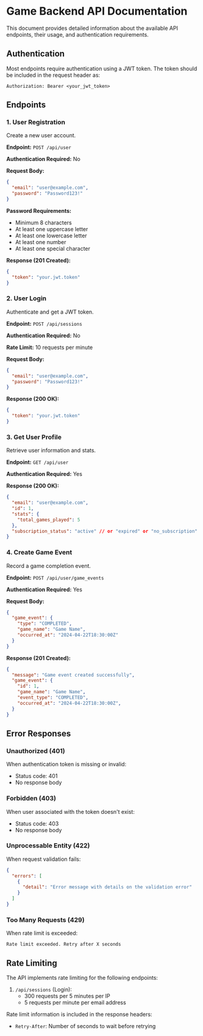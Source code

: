 # Game Backend API Documentation

This document provides detailed information about the available API endpoints, their usage, and authentication requirements.

## Authentication

Most endpoints require authentication using a JWT token. The token should be included in the request header as:
```
Authorization: Bearer <your_jwt_token>
```

## Endpoints

### 1. User Registration
Create a new user account.

**Endpoint:** `POST /api/user`

**Authentication Required:** No

**Request Body:**
```json
{
  "email": "user@example.com",
  "password": "Password123!"
}
```

**Password Requirements:**
- Minimum 8 characters
- At least one uppercase letter
- At least one lowercase letter
- At least one number
- At least one special character

**Response (201 Created):**
```json
{
  "token": "your.jwt.token"
}
```

### 2. User Login
Authenticate and get a JWT token.

**Endpoint:** `POST /api/sessions`

**Authentication Required:** No

**Rate Limit:** 10 requests per minute

**Request Body:**
```json
{
  "email": "user@example.com",
  "password": "Password123!"
}
```

**Response (200 OK):**
```json
{
  "token": "your.jwt.token"
}
```

### 3. Get User Profile
Retrieve user information and stats.

**Endpoint:** `GET /api/user`

**Authentication Required:** Yes

**Response (200 OK):**
```json
{
  "email": "user@example.com",
  "id": 1,
  "stats": {
    "total_games_played": 5
  },
  "subscription_status": "active" // or "expired" or "no_subscription"
}
```

### 4. Create Game Event
Record a game completion event.

**Endpoint:** `POST /api/user/game_events`

**Authentication Required:** Yes

**Request Body:**
```json
{
  "game_event": {
    "type": "COMPLETED",
    "game_name": "Game Name",
    "occurred_at": "2024-04-22T18:30:00Z"
  }
}
```

**Response (201 Created):**
```json
{
  "message": "Game event created successfully",
  "game_event": {
    "id": 1,
    "game_name": "Game Name",
    "event_type": "COMPLETED",
    "occurred_at": "2024-04-22T18:30:00Z",
  }
}
```

## Error Responses

### Unauthorized (401)
When authentication token is missing or invalid:
- Status code: 401
- No response body

### Forbidden (403)
When user associated with the token doesn't exist:
- Status code: 403
- No response body

### Unprocessable Entity (422)
When request validation fails:
```json
{
  "errors": [
    {
      "detail": "Error message with details on the validation error"
    }
  ]
}
```

### Too Many Requests (429)
When rate limit is exceeded:
```
Rate limit exceeded. Retry after X seconds
```

## Rate Limiting

The API implements rate limiting for the following endpoints:

1. `/api/sessions` (Login):
   - 300 requests per 5 minutes per IP
   - 5 requests per minute per email address

Rate limit information is included in the response headers:
- `Retry-After`: Number of seconds to wait before retrying 